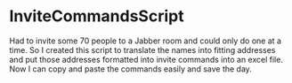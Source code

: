 # InviteCommandsScript

Had to invite some 70 people to a Jabber room and could only do one at a time. So I created this script to translate the names into fitting addresses and put those addresses formatted into invite commands into an excel file.<br>
Now I can copy and paste the commands easily and save the day.
